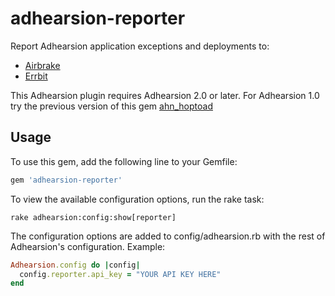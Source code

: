 adhearsion-reporter
==================

Report Adhearsion application exceptions and deployments to:

* [Airbrake](http://airbrake.io)
* [Errbit](https://github.com/errbit/errbit)

This Adhearsion plugin requires Adhearsion 2.0 or later.  For Adhearsion 1.0 try the previous version of this gem [ahn_hoptoad](https://github.com/mojolingo/ahn_hoptoad)

Usage
-----

To use this gem, add the following line to your Gemfile:

```ruby
gem 'adhearsion-reporter'
```

To view the available configuration options, run the rake task:

```
rake adhearsion:config:show[reporter]
```

The configuration options are added to config/adhearsion.rb with the rest of Adhearsion's configuration.  Example:

```ruby
Adhearsion.config do |config|
  config.reporter.api_key = "YOUR API KEY HERE"
end
```